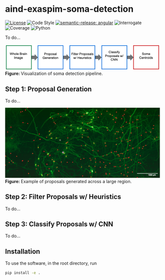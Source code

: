 # aind-exaspim-soma-detection

[![License](https://img.shields.io/badge/license-MIT-brightgreen)](LICENSE)
![Code Style](https://img.shields.io/badge/code%20style-black-black)
[![semantic-release: angular](https://img.shields.io/badge/semantic--release-angular-e10079?logo=semantic-release)](https://github.com/semantic-release/semantic-release)
![Interrogate](https://img.shields.io/badge/interrogate-100.0%25-brightgreen)
![Coverage](https://img.shields.io/badge/coverage-100%25-brightgreen?logo=codecov)
![Python](https://img.shields.io/badge/python->=3.10-blue?logo=python)

To do...

<p>
  <img src="imgs/pipeline.png" width="900" alt="pipeline">
  <br>
  <b> Figure: </b>Visualization of soma detection pipeline.
</p>

## Step 1: Proposal Generation

To do...

<p>
  <img src="imgs/proposals_example.png" width="900" alt="proposals">
  <br>
  <b> Figure: </b>Example of proposals generated across a large region.
</p>

## Step 2: Filter Proposals w/ Heuristics

To do...

## Step 3: Classify Proposals w/ CNN

To do...

## Installation
To use the software, in the root directory, run
```bash
pip install -e .
```
